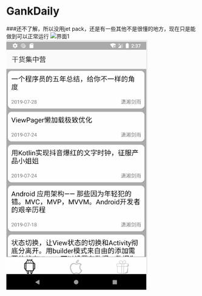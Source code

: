 # GankDaily
###还不了解，所以没用jet pack，还是有一些其他不是很懂的地方，现在只是能做到可以正常运行
![界面1](https://github.com/leishui/GankDaily/blob/master/app/src/main/res/img/1.gif)
![界面2](https://github.com/leishui/GankDaily/blob/master/app/src/main/res/img/2.gif)
